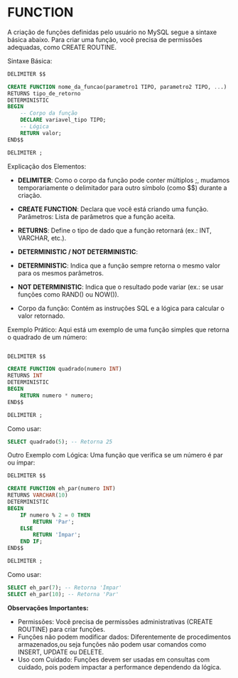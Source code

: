 # **FUNCTION**

A criação de funções definidas pelo usuário no MySQL segue a sintaxe básica abaixo. 
Para criar uma função, você precisa de permissões adequadas, como CREATE ROUTINE.

Sintaxe Básica:

```` sql
DELIMITER $$

CREATE FUNCTION nome_da_funcao(parametro1 TIPO, parametro2 TIPO, ...)
RETURNS tipo_de_retorno
DETERMINISTIC
BEGIN
    -- Corpo da função
    DECLARE variavel_tipo TIPO;
    -- Lógica
    RETURN valor;
END$$

DELIMITER ;
````
Explicação dos Elementos:

- **DELIMITER**: Como o corpo da função pode conter múltiplos ;, mudamos temporariamente o delimitador para outro símbolo (como $$) durante a criação.

- **CREATE FUNCTION**: Declara que você está criando uma função.
Parâmetros: Lista de parâmetros que a função aceita.

- **RETURNS**: Define o tipo de dado que a função retornará (ex.: INT, VARCHAR, etc.).

- **DETERMINISTIC / NOT DETERMINISTIC**:

- **DETERMINISTIC**: Indica que a função sempre retorna o mesmo valor para os mesmos parâmetros.

- **NOT DETERMINISTIC**: Indica que o resultado pode variar (ex.: se usar funções como RAND() ou NOW()).

- Corpo da função: Contém as instruções SQL e a lógica para calcular o valor retornado.

Exemplo Prático:
Aqui está um exemplo de uma função simples que retorna o quadrado de um número:

```` sql

DELIMITER $$

CREATE FUNCTION quadrado(numero INT)
RETURNS INT
DETERMINISTIC
BEGIN
    RETURN numero * numero;
END$$

DELIMITER ;
```` 
Como usar:

```` sql
SELECT quadrado(5); -- Retorna 25
````

Outro Exemplo com Lógica:
Uma função que verifica se um número é par ou ímpar:

```` sql
DELIMITER $$

CREATE FUNCTION eh_par(numero INT)
RETURNS VARCHAR(10)
DETERMINISTIC
BEGIN
    IF numero % 2 = 0 THEN
        RETURN 'Par';
    ELSE
        RETURN 'Ímpar';
    END IF;
END$$

DELIMITER ;
```` 

Como usar:

```` sql
SELECT eh_par(7); -- Retorna 'Ímpar'
SELECT eh_par(10); -- Retorna 'Par'
```` 

**Observações Importantes:**

- Permissões: Você precisa de permissões administrativas (CREATE ROUTINE) para criar funções.
- Funções não podem modificar dados: Diferentemente de procedimentos armazenados,ou seja funções não podem usar comandos como INSERT, UPDATE ou DELETE.
- Uso com Cuidado: Funções devem ser usadas em consultas com cuidado, pois podem impactar a performance dependendo da lógica.